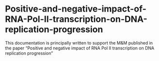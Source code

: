 # Positive-and-negative-impact-of-RNA-Pol-II-transcription-on-DNA-replication-progression
This documentation is principally written to support the M&amp;M published in the paper “Positive and negative impact of RNA Pol II transcription on DNA replication  progression”
